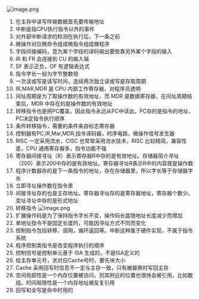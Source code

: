 ![image.png](https://s2.loli.net/2024/06/12/2Xmj4AR7oylzEIu.png)
1. 在主存中读写传输数据首先要传输地址
2. 中断是指CPU执行指令以外的事件
3. 对外部中断请求的检测在执行后，下一条之前
4. 微操作对应微命令组成微指令组成微程序
5. 字段间接编码，意为某个字段的译码输出要依靠另外某个字段的输入
6. IR 和 FR 会连接到 CU 的输入端
7. SF 表示正负，OF 有逻辑表达式
8. 指令字长一般为字节整数倍
9. 一次读或写是读写时间，连续两次独立读或写是存取周期
10. IR,MAR,MDR 是 CPU 内部工作寄存器，对程序员透明
11. 间址周期是为了取操作数的有效地址，而 MDR 是数据寄存器，在间址周期结束后，MDR 中存在的是操作数的有效地址
12. 转移指令也是把PC覆盖，因此指令永远从PC中读出，PC存的是指令的地址，PC决定指令执行顺序
13. 条件转移指令，需要的条件来自标志寄存器
14. 控制器有PC,IR,Mar,MDR,指令译码器，时序电路，微操作信号发生器
15. RISC 一定采用流水，CISC 也常常采用流水技术，RISC 比较精简，兼容性差，CPU 通用寄存器多，指令功能不强
16. 寄存器间接寻址（R）表示寄存器R中存的是有效地址。存储器简介寻址（200）表示200中存的是有效地址。寄存器寻址R表示R中的内容就是操作数
17. 程序计数器存的是下一条指令的地址，存在存储器里，所以字长等于存储器字长
18. 立即寻址操作数在指令里
19. 间接寻址存的也是主存地址。寄存器寻址存的是寄存器地址，寄存器个数少。变址寻址中存的是形式地址
20. 转移指令
![image.png](https://s2.loli.net/2024/06/12/3A5QKTj7usVmrnO.png)
21. 扩展操作码是为了保持指令字长不变，操作码长度随地址长度减少而增加
22. 单地址指令不是固定长度的，可能因寻址方式不同而变化
23. 控制指令包括转移，调用，循环返回等。中断这种属于硬件实现，不属于指令系统
24. 程序控制类指令是改变程序执行的顺序
25. 控制信号是控制单元基于 ISA 生成的，不是ISA定义的
26. 给主存单元号，求对应Cache号时，要先块大小
27. Cache 采用回写时信息不一定与主存一致，只有被替换时写回主存
28. 空间局部性是一个内存位置被访问，则其附近的位置也很快会被引用，比如数组。时间局限性是一个内存地址被反复引用
29. 回写和全写是命中时用的
